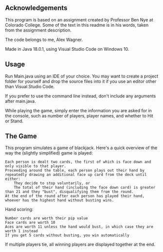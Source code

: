 ## Acknowledgements

This program is based on an assignment created by Professor Ben Nye at Colorado College. Some of the text in this readme is in his words, taken from the assignment description.

The code belongs to me, Alex Wagner.

Made in Java 18.0.1, using Visual Studio Code on Windows 10.

## Usage

Run Main.java using an IDE of your choice. You may want to create a project folder for yourself and drop the source files into it if you use an editor other than Visual Studio Code.

If you prefer to use the command line instead, don't include any arguments after main.java.

While playing the game, simply enter the information you are asked for in the console, such as number of players, player names, and whether to Hit or Stand.

## The Game

This program simulates a game of blackjack. Here's a quick overview of the way the (slightly simplified) game is played:

    Each person is dealt two cards, the first of which is face down and only visible to that player.
    Proceeding around the table, each person plays out their hand by repeatedly drawing an additional face up card from the deck until either:
        They decide to stop voluntarily, or
        The total of their hand (including the face down card) is greater than 21 and they "bust", disqualifying them from the round.
    At the end of the round after each person has played their hand, whoever has the highest hand without busting wins.

Hand scoring:

    Number cards are worth their pip value
    Face cards are worth 10
    Aces are worth 11 unless the hand would bust, in which case they are worth 1 instead
    If you get 5 cards without busting, you win automatically

If multiple players tie, all winning players are displayed together at the end.
